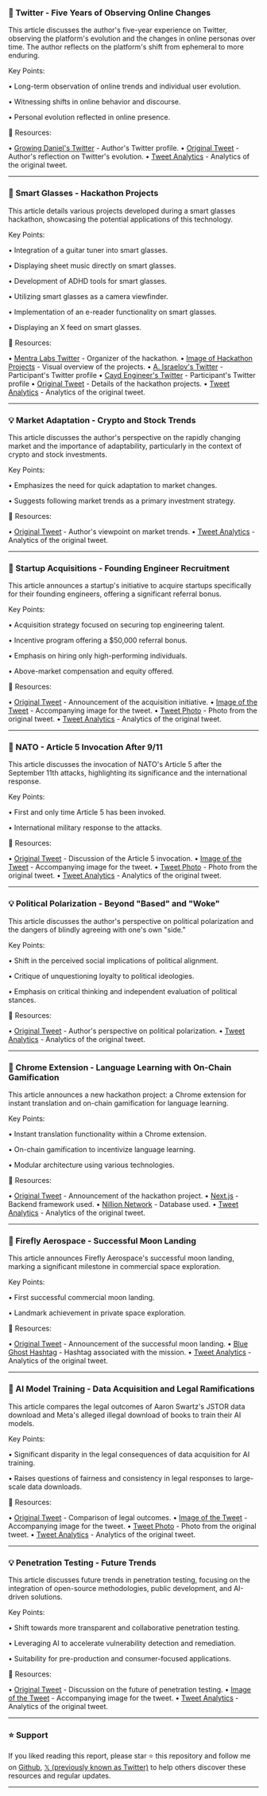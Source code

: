 ### 🤖 Twitter - Five Years of Observing Online Changes

This article discusses the author's five-year experience on Twitter, observing the platform's evolution and the changes in online personas over time.  The author reflects on the platform's shift from ephemeral to more enduring.


Key Points:

• Long-term observation of online trends and individual user evolution.


• Witnessing shifts in online behavior and discourse.


• Personal evolution reflected in online presence.


🔗 Resources:

• [Growing Daniel's Twitter](https://x.com/growing_daniel) - Author's Twitter profile.
• [Original Tweet](https://x.com/growing_daniel/status/1896439719388672098) -  Author's reflection on Twitter's evolution.
• [Tweet Analytics](https://x.com/growing_daniel/status/1896439719388672098/analytics) - Analytics of the original tweet.


---

### 🚀 Smart Glasses - Hackathon Projects

This article details various projects developed during a smart glasses hackathon, showcasing the potential applications of this technology.


Key Points:

• Integration of a guitar tuner into smart glasses.


• Displaying sheet music directly on smart glasses.


• Development of ADHD tools for smart glasses.


• Utilizing smart glasses as a camera viewfinder.


• Implementation of an e-reader functionality on smart glasses.


• Displaying an X feed on smart glasses.


🔗 Resources:

• [Mentra Labs Twitter](https://x.com/MentraLabs) -  Organizer of the hackathon.
• [Image of Hackathon Projects](https://pbs.twimg.com/ext_tw_video_thumb/1896349096124022784/pu/img/Kvsl2zp8l2KfEP1-.jpg) -  Visual overview of the projects.
• [A. Israelov's Twitter](https://x.com/a_israelov) - Participant's Twitter profile
• [Cayd Engineer's Twitter](https://x.com/caydengineer) - Participant's Twitter profile
• [Original Tweet](https://x.com/caydengineer/status/1896351189333385330) - Details of the hackathon projects.
• [Tweet Analytics](https://x.com/caydengineer/status/1896351189333385330/analytics) - Analytics of the original tweet.


---

### 💡 Market Adaptation - Crypto and Stock Trends

This article discusses the author's perspective on the rapidly changing market and the importance of adaptability, particularly in the context of crypto and stock investments.


Key Points:

• Emphasizes the need for quick adaptation to market changes.


• Suggests following market trends as a primary investment strategy.


🔗 Resources:

• [Original Tweet](https://x.com/Heysup07/status/1896394849072656491) - Author's viewpoint on market trends.
• [Tweet Analytics](https://x.com/Heysup07/status/1896394849072656491/analytics) - Analytics of the original tweet.


---

### 🚀 Startup Acquisitions - Founding Engineer Recruitment

This article announces a startup's initiative to acquire startups specifically for their founding engineers, offering a significant referral bonus.


Key Points:

• Acquisition strategy focused on securing top engineering talent.


• Incentive program offering a $50,000 referral bonus.


•  Emphasis on hiring only high-performing individuals.


• Above-market compensation and equity offered.


🔗 Resources:

• [Original Tweet](https://x.com/kennandavison/status/1896394518158520548) - Announcement of the acquisition initiative.
• [Image of the Tweet](https://pbs.twimg.com/media/GlFYgaGWEAAx_Zi?format=jpg&name=small) - Accompanying image for the tweet.
• [Tweet Photo](https://x.com/kennandavison/status/1896394518158520548/photo/1) - Photo from the original tweet.
• [Tweet Analytics](https://x.com/kennandavison/status/1896394518158520548/analytics) - Analytics of the original tweet.


---

### 🤖 NATO - Article 5 Invocation After 9/11

This article discusses the invocation of NATO's Article 5 after the September 11th attacks, highlighting its significance and the international response.


Key Points:

• First and only time Article 5 has been invoked.


•  International military response to the attacks.


🔗 Resources:

• [Original Tweet](https://x.com/P_Kallioniemi/status/1896144010114167154) - Discussion of the Article 5 invocation.
• [Image of the Tweet](https://pbs.twimg.com/media/GlB07OjWQAAhDLz?format=jpg&name=small) - Accompanying image for the tweet.
• [Tweet Photo](https://x.com/P_Kallioniemi/status/1896144010114167154/photo/1) - Photo from the original tweet.
• [Tweet Analytics](https://x.com/P_Kallioniemi/status/1896144010114167154/analytics) - Analytics of the original tweet.


---

### 💡 Political Polarization -  Beyond "Based" and "Woke"

This article discusses the author's perspective on political polarization and the dangers of blindly agreeing with one's own "side."


Key Points:

•  Shift in the perceived social implications of political alignment.


• Critique of unquestioning loyalty to political ideologies.


•  Emphasis on critical thinking and independent evaluation of political stances.


🔗 Resources:

• [Original Tweet](https://x.com/nikitabier/status/1895889601346363902) -  Author's perspective on political polarization.
• [Tweet Analytics](https://x.com/nikitabier/status/1895889601346363902/analytics) - Analytics of the original tweet.


---

### 🚀 Chrome Extension - Language Learning with On-Chain Gamification

This article announces a new hackathon project: a Chrome extension for instant translation and on-chain gamification for language learning.


Key Points:

• Instant translation functionality within a Chrome extension.


• On-chain gamification to incentivize language learning.


• Modular architecture using various technologies.


🔗 Resources:

• [Original Tweet](https://x.com/javitoshi/status/1896236814496612608) - Announcement of the hackathon project.
• [Next.js](https://x.com/nextjs) - Backend framework used.
• [Nillion Network](https://x.com/nillionnetwork) - Database used.
• [Tweet Analytics](https://x.com/javitoshi/status/1896236814496612608/analytics) - Analytics of the original tweet.

---

### 🚀 Firefly Aerospace - Successful Moon Landing

This article announces Firefly Aerospace's successful moon landing, marking a significant milestone in commercial space exploration.


Key Points:

• First successful commercial moon landing.


•  Landmark achievement in private space exploration.


🔗 Resources:

• [Original Tweet](https://x.com/Firefly_Space/status/1896117316326244674) - Announcement of the successful moon landing.
• [Blue Ghost Hashtag](https://x.com/hashtag/BlueGhost?src=hashtag_click) -  Hashtag associated with the mission.
• [Tweet Analytics](https://x.com/Firefly_Space/status/1896117316326244674/analytics) - Analytics of the original tweet.


---

### 🤖 AI Model Training - Data Acquisition and Legal Ramifications

This article compares the legal outcomes of Aaron Swartz's JSTOR data download and Meta's alleged illegal download of books to train their AI models.


Key Points:

•  Significant disparity in the legal consequences of data acquisition for AI training.


•  Raises questions of fairness and consistency in legal responses to large-scale data downloads.



🔗 Resources:

• [Original Tweet](https://x.com/InternetH0F/status/1896062946079342639) -  Comparison of legal outcomes.
• [Image of the Tweet](https://pbs.twimg.com/media/GlArM4bWAAE3S1m?format=jpg&name=small) - Accompanying image for the tweet.
• [Tweet Photo](https://x.com/InternetH0F/status/1896062946079342639/photo/1) - Photo from the original tweet.
• [Tweet Analytics](https://x.com/InternetH0F/status/1896062946079342639/analytics) - Analytics of the original tweet.


---

### 💡  Penetration Testing - Future Trends

This article discusses future trends in penetration testing, focusing on the integration of open-source methodologies, public development, and AI-driven solutions.


Key Points:

•  Shift towards more transparent and collaborative penetration testing.


•  Leveraging AI to accelerate vulnerability detection and remediation.


•  Suitability for pre-production and consumer-focused applications.


🔗 Resources:

• [Original Tweet](https://x.com/KevinHenrikson/status/1896227787276681247) -  Discussion on the future of penetration testing.
• [Image of the Tweet](https://pbs.twimg.com/media/GlCxVqSX0AAbCNZ?format=png&name=small) - Accompanying image for the tweet.
• [Tweet Analytics](https://x.com/KevinHenrikson/status/1896227787276681247/analytics) - Analytics of the original tweet.


---

### ⭐️ Support

If you liked reading this report, please star ⭐️ this repository and follow me on [Github](https://github.com/Drix10), [𝕏 (previously known as Twitter)](https://x.com/DRIX_10_) to help others discover these resources and regular updates.

---